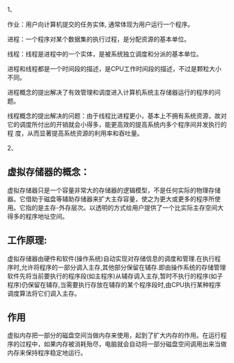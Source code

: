 1、
   
   作业：用户向计算机提交的任务实体, 通常体现为用户运行一个程序。

   进程：一个程序对某个数据集的执行过程，是分配资源的基本单位。
   
   线程：线程是进程中的一个实体，是被系统独立调度和分派的基本单位。
   
   进程和线程都是一个时间段的描述，是CPU工作时间段的描述，不过是颗粒大小不同。
   
   进程概念的提出解决了有效管理和调度进入计算机系统主存储器运行的程序的问题。
   
   线程概念的提出解决的问题：由于线程比进程更小，基本上不拥有系统资源，故对它的调度所付出的开销就会小得多，能更高效的提高系统内多个程序间并发执行的程      度，从而显著提高系统资源的利用率和吞吐量。
   
2、

## 虚拟存储器的概念：

虚拟存储器只是一个容量非常大的存储器的逻辑模型，不是任何实际的物理存储器。它借助于磁盘等辅助存储器来扩大主存容量，使之为更大或更多的程序所使用。它指的是主存-外存层次。以透明的方式给用户提供了一个比实际主存空间大得多的程序地址空间。

## 工作原理:

虚拟存储器由硬件和软件(操作系统)自动实现对存储信息的调度和管理.在执行程序时,允许将程序的一部分调入主存,其他部分保留在辅存.即由操作系统的存储管理软件先将当前要执行的程序段(如主程序)从辅存调入主存,暂时不执行的程序(如子程序)仍保留在辅存,当需要执行存放在辅存的某个程序段时,由CPU执行某种程序调度算法将它们调入主存。

## 作用

虚拟内存把一部分的磁盘空间当做内存来使用，起到了扩大内存的作用。在运行程序的过程中，如果内存被消耗殆尽，电脑就会自动将一部分磁盘空间调用出来当做内存来保持程序稳定地运行。



